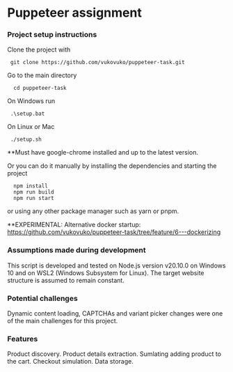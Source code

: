 # Puppeteer assignment

### Project setup instructions

Clone the project with 
```
 git clone https://github.com/vukovuko/puppeteer-task.git
```

Go to the main directory
```
  cd puppeteer-task
```
On Windows run
```
 .\setup.bat
```
On Linux or Mac
```
 ./setup.sh
```
**Must have google-chrome installed and up to the latest version.

Or you can do it manually by installing the dependencies and starting the project
```
  npm install
  npm run build
  npm run start
```
or using any other package manager such as yarn or pnpm.

**EXPERIMENTAL: Alternative docker startup:
https://github.com/vukovuko/puppeteer-task/tree/feature/6---dockerizing

### Assumptions made during development

This script is developed and tested on Node.js version v20.10.0 on Windows 10 and on WSL2 (Windows Subsystem for Linux).
The target website structure is assumed to remain constant.

### Potential challenges

Dynamic content loading, CAPTCHAs and variant picker changes were one of the main challenges for this project.

### Features

Product discovery.
Product details extraction.
Sumlating adding product to the cart.
Checkout simulation.
Data storage.
